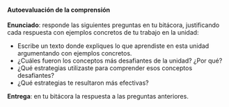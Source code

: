 #### Autoevaluación de la comprensión

**Enunciado**: responde las siguientes preguntas en tu bitácora, justificando cada respuesta con ejemplos concretos de tu trabajo en la unidad:

- Escribe un texto donde expliques lo que aprendiste en esta unidad argumentando 
con ejemplos concretos.
- ¿Cuáles fueron los conceptos más desafiantes de la unidad? ¿Por qué?
- ¿Qué estrategias utilizaste para comprender esos conceptos desafiantes? 
- ¿Qué estrategias te resultaron más efectivas?


**Entrega**: en tu bitácora la respuesta a las preguntas anteriores.